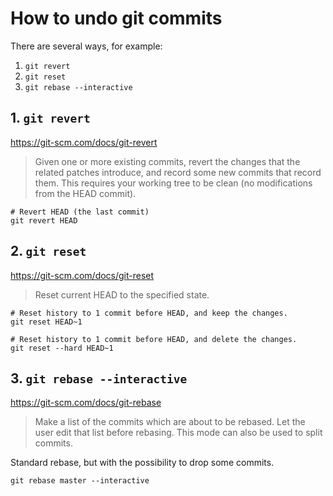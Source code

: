 # How to undo git commits

There are several ways, for example:

1. `git revert`
2. `git reset`
3. `git rebase --interactive`

## 1. `git revert`

https://git-scm.com/docs/git-revert

> Given one or more existing commits, revert the changes that the related patches introduce, and record some new commits that record them. This requires your working tree to be clean (no modifications from the HEAD commit).

```shell
# Revert HEAD (the last commit)
git revert HEAD
```

## 2. `git reset`

https://git-scm.com/docs/git-reset

> Reset current HEAD to the specified state.

```shell
# Reset history to 1 commit before HEAD, and keep the changes.
git reset HEAD~1

# Reset history to 1 commit before HEAD, and delete the changes.
git reset --hard HEAD~1
```

## 3. `git rebase --interactive`

https://git-scm.com/docs/git-rebase

> Make a list of the commits which are about to be rebased. Let the user edit that list before rebasing. This mode can also be used to split commits.

Standard rebase, but with the possibility to drop some commits.

```shell
git rebase master --interactive
```
